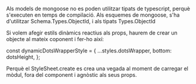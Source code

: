 Als models de mongoose no es poden utilitzar tipats de typescript, perquè s'executen en temps de compilació.
Als esquemes de mongoose, s'ha d'utilitzar Schema.Types.ObjectId, i als tipats Types.ObjectId

Si volem afegir estils dinàmics reactius als props, haurem de crear un objecte al mateix coponent i fer-ho així:

const dynamicDotsWrapperStyle = {
...styles.dotsWrapper,
bottom: dotsHeight,
};

Perquè el StyleSheet.create es crea una vegada al moment de carregar el mòdul, fora del component i agnòstic als seus props.
